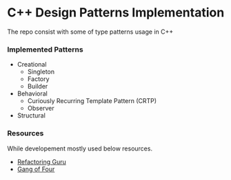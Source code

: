 # C++ Design Patterns Implementation

The repo consist with some of type patterns usage in C++

### Implemented Patterns
- Creational
    * Singleton
    * Factory
    * Builder
- Behavioral
    * Curiously Recurring Template Pattern (CRTP)
    * Observer
- Structural

### Resources
While developement mostly used below resources.

- [Refactoring Guru](https://refactoring.guru/design-patterns/factory-method/cpp/example)
- [Gang of Four](https://www.amazon.com/gp/product/0201633612/ref=as_li_tl?ie=UTF8&camp=1789&creative=390957&creativeASIN=0201633612&linkCode=as2&tag=triatcraft-20&linkId=XRGUDJCGWC6AJNZM)